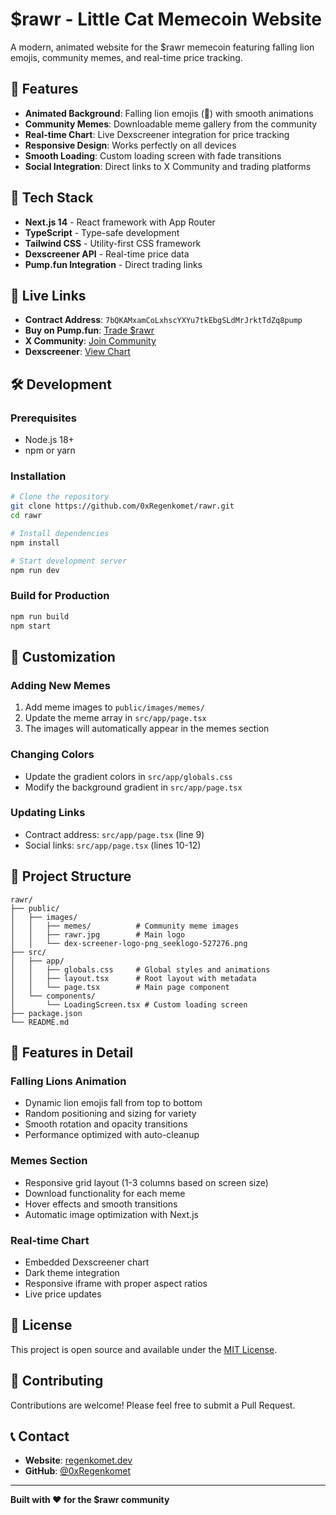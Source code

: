 # $rawr - Little Cat Memecoin Website

A modern, animated website for the $rawr memecoin featuring falling lion emojis, community memes, and real-time price tracking.

## 🦁 Features

- **Animated Background**: Falling lion emojis (🦁) with smooth animations
- **Community Memes**: Downloadable meme gallery from the community
- **Real-time Chart**: Live Dexscreener integration for price tracking
- **Responsive Design**: Works perfectly on all devices
- **Smooth Loading**: Custom loading screen with fade transitions
- **Social Integration**: Direct links to X Community and trading platforms

## 🚀 Tech Stack

- **Next.js 14** - React framework with App Router
- **TypeScript** - Type-safe development
- **Tailwind CSS** - Utility-first CSS framework
- **Dexscreener API** - Real-time price data
- **Pump.fun Integration** - Direct trading links

## 📱 Live Links

- **Contract Address**: `7bQKAMxamCoLxhscYXYu7tkEbgSLdMrJrktTdZq8pump`
- **Buy on Pump.fun**: [Trade $rawr](https://pump.fun/coin/7bQKAMxamCoLxhscYXYu7tkEbgSLdMrJrktTdZq8pump)
- **X Community**: [Join Community](https://x.com/i/communities/1979873585234866279)
- **Dexscreener**: [View Chart](https://dexscreener.com/solana/4sbjremyvtb4afxvzqud5tdk9mzmj3lbbo7vuiscgmys)

## 🛠️ Development

### Prerequisites
- Node.js 18+ 
- npm or yarn

### Installation
```bash
# Clone the repository
git clone https://github.com/0xRegenkomet/rawr.git
cd rawr

# Install dependencies
npm install

# Start development server
npm run dev
```

### Build for Production
```bash
npm run build
npm start
```

## 🎨 Customization

### Adding New Memes
1. Add meme images to `public/images/memes/`
2. Update the meme array in `src/app/page.tsx`
3. The images will automatically appear in the memes section

### Changing Colors
- Update the gradient colors in `src/app/globals.css`
- Modify the background gradient in `src/app/page.tsx`

### Updating Links
- Contract address: `src/app/page.tsx` (line 9)
- Social links: `src/app/page.tsx` (lines 10-12)

## 📁 Project Structure

```
rawr/
├── public/
│   ├── images/
│   │   ├── memes/          # Community meme images
│   │   ├── rawr.jpg        # Main logo
│   │   └── dex-screener-logo-png_seeklogo-527276.png
├── src/
│   ├── app/
│   │   ├── globals.css     # Global styles and animations
│   │   ├── layout.tsx      # Root layout with metadata
│   │   └── page.tsx        # Main page component
│   └── components/
│       └── LoadingScreen.tsx # Custom loading screen
├── package.json
└── README.md
```

## 🌟 Features in Detail

### Falling Lions Animation
- Dynamic lion emojis fall from top to bottom
- Random positioning and sizing for variety
- Smooth rotation and opacity transitions
- Performance optimized with auto-cleanup

### Memes Section
- Responsive grid layout (1-3 columns based on screen size)
- Download functionality for each meme
- Hover effects and smooth transitions
- Automatic image optimization with Next.js

### Real-time Chart
- Embedded Dexscreener chart
- Dark theme integration
- Responsive iframe with proper aspect ratios
- Live price updates

## 📄 License

This project is open source and available under the [MIT License](LICENSE).

## 🤝 Contributing

Contributions are welcome! Please feel free to submit a Pull Request.

## 📞 Contact

- **Website**: [regenkomet.dev](https://regenkomet.dev)
- **GitHub**: [@0xRegenkomet](https://github.com/0xRegenkomet)

---

**Built with ❤️ for the $rawr community**